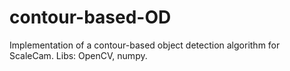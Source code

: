 # contour-based-OD
Implementation of a contour-based object detection algorithm for ScaleCam. Libs: OpenCV, numpy.
